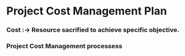 # Project Cost Management Plan 

### Cost :-> Resource sacrified to achieve specific objective.

### Project Cost Management processess

    
